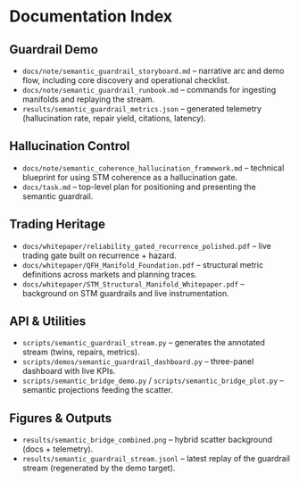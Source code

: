 # Documentation Index

## Guardrail Demo
- `docs/note/semantic_guardrail_storyboard.md` – narrative arc and demo flow, including core discovery and operational checklist.
- `docs/note/semantic_guardrail_runbook.md` – commands for ingesting manifolds and replaying the stream.
- `results/semantic_guardrail_metrics.json` – generated telemetry (hallucination rate, repair yield, citations, latency).

## Hallucination Control
- `docs/note/semantic_coherence_hallucination_framework.md` – technical blueprint for using STM coherence as a hallucination gate.
- `docs/task.md` – top-level plan for positioning and presenting the semantic guardrail.

## Trading Heritage
- `docs/whitepaper/reliability_gated_recurrence_polished.pdf` – live trading gate built on recurrence + hazard.
- `docs/whitepaper/QFH_Manifold_Foundation.pdf` – structural metric definitions across markets and planning traces.
- `docs/whitepaper/STM_Structural_Manifold_Whitepaper.pdf` – background on STM guardrails and live instrumentation.

## API & Utilities
- `scripts/semantic_guardrail_stream.py` – generates the annotated stream (twins, repairs, metrics).
- `scripts/demos/semantic_guardrail_dashboard.py` – three-panel dashboard with live KPIs.
- `scripts/semantic_bridge_demo.py` / `scripts/semantic_bridge_plot.py` – semantic projections feeding the scatter.

## Figures & Outputs
- `results/semantic_bridge_combined.png` – hybrid scatter background (docs + telemetry).
- `results/semantic_guardrail_stream.jsonl` – latest replay of the guardrail stream (regenerated by the demo target).
